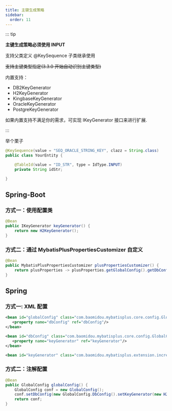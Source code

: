 ```yaml
---
title: 主键生成策略
sidebar:
  order: 11
---
```


::: tip

**主键生成策略必须使用 INPUT**

支持父类定义 @KeySequence 子类继承使用

~~支持主键类型指定(3.3.0 开始自动识别主键类型)~~

内置支持：

- DB2KeyGenerator
- H2KeyGenerator
- KingbaseKeyGenerator
- OracleKeyGenerator
- PostgreKeyGenerator

如果内置支持不满足你的需求，可实现 IKeyGenerator 接口来进行扩展.

:::

举个栗子

```java
@KeySequence(value = "SEQ_ORACLE_STRING_KEY", clazz = String.class)
public class YourEntity {

    @TableId(value = "ID_STR", type = IdType.INPUT)
    private String idStr;

}
```

## Spring-Boot

### 方式一：使用配置类

```java
@Bean
public IKeyGenerator keyGenerator() {
    return new H2KeyGenerator();
}
```

### 方式二：通过 MybatisPlusPropertiesCustomizer 自定义

```java
@Bean
public MybatisPlusPropertiesCustomizer plusPropertiesCustomizer() {
    return plusProperties -> plusProperties.getGlobalConfig().getDbConfig().setKeyGenerator(new H2KeyGenerator());
}
```

## Spring

### 方式一: XML 配置

```xml
<bean id="globalConfig" class="com.baomidou.mybatisplus.core.config.GlobalConfig">
   <property name="dbConfig" ref="dbConfig"/>
</bean>

<bean id="dbConfig" class="com.baomidou.mybatisplus.core.config.GlobalConfig.DbConfig">
   <property name="keyGenerator" ref="keyGenerator"/>
</bean>

<bean id="keyGenerator" class="com.baomidou.mybatisplus.extension.incrementer.H2KeyGenerator"/>
```

### 方式二：注解配置

```java
@Bean
public GlobalConfig globalConfig() {
	GlobalConfig conf = new GlobalConfig();
	conf.setDbConfig(new GlobalConfig.DbConfig().setKeyGenerator(new H2KeyGenerator()));
	return conf;
}
```
